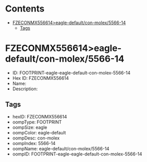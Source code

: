 



Contents
========

* [FZECONMX556614>eagle-default/con-molex/5566-14](#fzeconmx556614eagle-defaultcon-molex5566-14)
	* [Tags](#tags)

# FZECONMX556614>eagle-default/con-molex/5566-14

- ID: FOOTPRINT-eagle-eagle-default-con-molex-5566-14
- Hex ID: FZECONMX556614
- Name: 
- Description: 

## Tags

- hexID: FZECONMX556614
- oompType: FOOTPRINT
- oompSize: eagle
- oompColor: eagle-default
- oompDesc: con-molex
- oompIndex: 5566-14
- oompName: eagle-default/con-molex/5566-14
- oompID: FOOTPRINT-eagle-eagle-default-con-molex-5566-14
